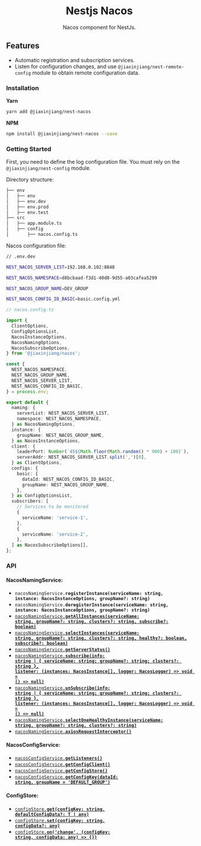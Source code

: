 <h1 align="center">Nestjs Nacos</h1>

<p align="center">Nacos component for NestJs.</p>

## Features

- Automatic registration and subscription services.
- Listen for configuration changes, and use `@jiaxinjiang/nest-remote-config` module to obtain remote configuration data.

### Installation

**Yarn**
```bash
yarn add @jiaxinjiang/nest-nacos
```

**NPM**
```bash
npm install @jiaxinjiang/nest-nacos --save
```

### Getting Started

First, you need to define the log configuration file. You must rely on the `@jiaxinjiang/nest-config` module.

Directory structure:

```bash
├── env
│   ├── env
│   ├── env.dev
│   ├── env.prod
│   ├── env.test
├── src
│   ├── app.module.ts
│   ├── config
│       ├── nacos.config.ts
```

Nacos configuration file:

```bash
// .env.dev

NEST_NACOS_SERVER_LIST=192.168.0.102:8848

NEST_NACOS_NAMESPACE=d8bcbaad-f3d1-40d8-9d55-a03cafea5299

NEST_NACOS_GROUP_NAME=DEV_GROUP

NEST_NACOS_CONFIG_ID_BASIC=basic.config.yml
```

```ts
// nacos.config.ts

import {
  ClientOptions,
  ConfigOptionsList,
  NacosInstanceOptions,
  NacosNamingOptions,
  NacosSubscribeOptions,
} from '@jiaxinjiang/nacos';

const {
  NEST_NACOS_NAMESPACE,
  NEST_NACOS_GROUP_NAME,
  NEST_NACOS_SERVER_LIST,
  NEST_NACOS_CONFIG_ID_BASIC,
} = process.env;

export default {
  naming: {
    serverList: NEST_NACOS_SERVER_LIST,
    namespace: NEST_NACOS_NAMESPACE,
  } as NacosNamingOptions,
  instance: {
    groupName: NEST_NACOS_GROUP_NAME,
  } as NacosInstanceOptions,
  client: {
    leaderPort: Number(`45${Math.floor(Math.random() * 900) + 100}`),
    serverAddr: NEST_NACOS_SERVER_LIST.split(',')[0],
  } as ClientOptions,
  configs: {
    basic: {
      dataId: NEST_NACOS_CONFIG_ID_BASIC,
      groupName: NEST_NACOS_GROUP_NAME,
    },
  } as ConfigOptionsList,
  subscribers: [
    // Services to be monitored
    {
      serviceName: 'service-1',
    },
    {
      serviceName: 'service-2',
    },
  ] as NacosSubscribeOptions[],
};
```

### API

#### NacosNamingService:

* <code>nacosNamingService.<b>registerInstance(serviceName: string, instance: NacosInstanceOptions, groupName?: string)</b></code>
* <code>nacosNamingService.<b>deregisterInstance(serviceName: string, instance: NacosInstanceOptions, groupName?: string)</b></code>
* <a href="#getAllInstances"><code>nacosNamingService.<b>getAllInstances(serviceName: string, groupName?: string,
 clusters?: string, subscribe?: boolean)</b></code></a>
* <a href="#selectInstances"><code>nacosNamingService.<b>selectInstances(serviceName: string, groupName?: string, clusters?: string, healthy?: boolean, subscribe?: boolean)</b></code></a>
* <a href="#getServerStatus"><code>nacosNamingService.<b>getServerStatus()</b></code></a>
* <a href="#subscribe"><code>nacosNamingService.<b>subscribe(info: string | { serviceName: string; groupName?: string; clusters?: string }, listener: (instances: NacosInstance[], logger: NacosLogger) => void = () => null)</b></code></a>
* <a href="#unSubscribe"><code>nacosNamingService.<b>unSubscribe(info: string | { serviceName: string; groupName?: string; clusters?: string }, listener: (instances: NacosInstance[], logger: NacosLogger) => void = () => null)</b></code></a>
* <a href="#selectOneHealthyInstance"><code>nacosNamingService.<b>selectOneHealthyInstance(serviceName: string, groupName?: string, clusters?: string)</b></code></a>
* <a href="#axiosRequestInterceptor"><code>nacosNamingService.<b>axiosRequestInterceptor()</b></code></a>

#### NacosConfigService:

* <a href="#getListeners"><code>nacosConfigService.<b>getListeners()</b></code></a>
* <a href="#getConfigClient"><code>nacosConfigService.<b>getConfigClient()</b></code></a>
* <a href="#getConfigStore"><code>nacosConfigService.<b>getConfigStore()</b></code></a>
* <a href="#getConfigKey"><code>nacosConfigService.<b>getConfigKey(dataId: string, groupName = 'DEFAULT_GROUP')</b></code></a>

#### ConfigStore:
* <a href="#get"><code>configStore.<b>get<T>(configKey: string, defaultConfigData?: T | any)</b></code></a>
* <a href="#set"><code>configStore.<b>set(configKey: string, configData?: any)</b></code></a>
* <a href="#onChange"><code>configStore.<b>on('change', (configKey: string, configData: any) => {})</b></code></a>
